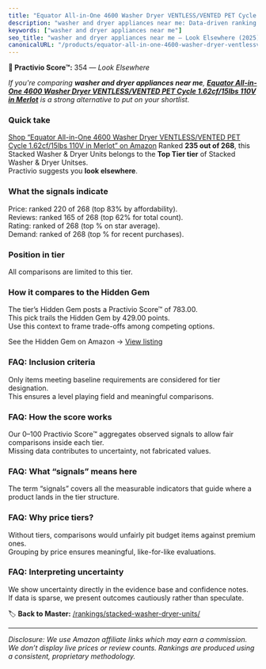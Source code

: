 ```yaml
---
title: "Equator All-in-One 4600 Washer Dryer VENTLESS/VENTED PET Cycle 1.62cf/15lbs 110V in Merlot"
description: "washer and dryer appliances near me: Data-driven ranking using the Practivio Score™. Positioned by quality, value, demand, findability, momentum."
keywords: ["washer and dryer appliances near me"]
seo_title: "washer and dryer appliances near me — Look Elsewhere (2025)"
canonicalURL: "/products/equator-all-in-one-4600-washer-dryer-ventlessvented-pet-cycle-162cf15lbs-110v-in-merlot-B0D3WLTBCJ/"
---
```


**🚫 Practivio Score™:** 354 — _Look Elsewhere_


*If you're comparing **washer and dryer appliances near me**, **[Equator All-in-One 4600 Washer Dryer VENTLESS/VENTED PET Cycle 1.62cf/15lbs 110V in Merlot](https://www.amazon.com/dp/B0D3WLTBCJ?tag=practivio-20)** is a strong alternative to put on your shortlist.*
### Quick take
[Shop “Equator All-in-One 4600 Washer Dryer VENTLESS/VENTED PET Cycle 1.62cf/15lbs 110V in Merlot” on Amazon](https://www.amazon.com/dp/B0D3WLTBCJ?tag=practivio-20)
Ranked **235 out of 268**, this Stacked Washer & Dryer Units belongs to the **Top Tier tier** of Stacked Washer & Dryer Unitses.  
Practivio suggests you **look elsewhere**.

### What the signals indicate
Price: ranked 220 of 268 (top 83% by affordability).  
Reviews: ranked 165 of 268 (top 62% for total count).  
Rating: ranked  of 268 (top % on star average).  
Demand: ranked  of 268 (top % for recent purchases).

### Position in tier
All comparisons are limited to this tier.

### How it compares to the Hidden Gem
The tier’s Hidden Gem posts a Practivio Score™ of 783.00.  
This pick trails the Hidden Gem by 429.00 points.  
Use this context to frame trade-offs among competing options.  

See the Hidden Gem on Amazon → [View listing](https://www.amazon.com/dp/B0D4282T95?tag=practivio-20)

### FAQ: Inclusion criteria
Only items meeting baseline requirements are considered for tier designation.  
This ensures a level playing field and meaningful comparisons.

### FAQ: How the score works
Our 0–100 Practivio Score™ aggregates observed signals to allow fair comparisons inside each tier.  
Missing data contributes to uncertainty, not fabricated values.

### FAQ: What “signals” means here
The term “signals” covers all the measurable indicators that guide where a product lands in the tier structure.

### FAQ: Why price tiers?
Without tiers, comparisons would unfairly pit budget items against premium ones.  
Grouping by price ensures meaningful, like-for-like evaluations.

### FAQ: Interpreting uncertainty
We show uncertainty directly in the evidence base and confidence notes.  
If data is sparse, we present outcomes cautiously rather than speculate.


🏷️ **Back to Master:** [/rankings/stacked-washer-dryer-units/](/rankings/stacked-washer-dryer-units/)

---
_Disclosure: We use Amazon affiliate links which may earn a commission. We don’t display live prices or review counts. Rankings are produced using a consistent, proprietary methodology._
